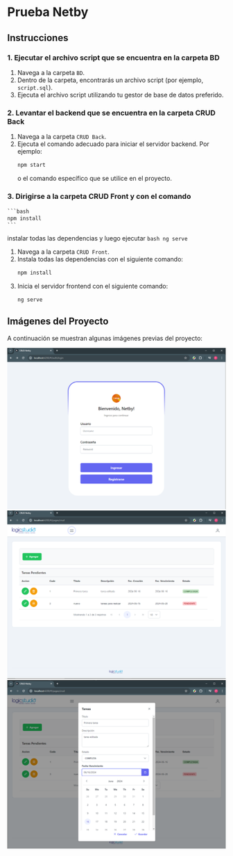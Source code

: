 # Prueba Netby

## Instrucciones

### 1. Ejecutar el archivo script que se encuentra en la carpeta BD

1. Navega a la carpeta `BD`.
2. Dentro de la carpeta, encontrarás un archivo script (por ejemplo, `script.sql`).
3. Ejecuta el archivo script utilizando tu gestor de base de datos preferido.

### 2. Levantar el backend que se encuentra en la carpeta CRUD Back

1. Navega a la carpeta `CRUD Back`.
2. Ejecuta el comando adecuado para iniciar el servidor backend. Por ejemplo:
    ```bash
    npm start
    ```
    o el comando específico que se utilice en el proyecto.

### 3. Dirigirse a la carpeta CRUD Front y con el comando 
    ```bash
    npm install
    ```
   instalar todas las dependencias y luego ejecutar
    ```bash
    ng serve
    ```

1. Navega a la carpeta `CRUD Front`.
2. Instala todas las dependencias con el siguiente comando:
    ```bash
    npm install
    ```
3. Inicia el servidor frontend con el siguiente comando:
    ```bash
    ng serve
    ```

## Imágenes del Proyecto

A continuación se muestran algunas imágenes previas del proyecto:

![Imagen 1](/CRUD%20Front/previews/login-preview.png)
![Imagen 2](/CRUD%20Front/previews/crud-preview.png)
![Imagen 3](/CRUD%20Front/previews/edit-preview.png)
